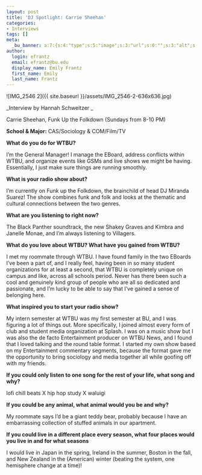 ```yaml
---
layout: post
title: 'DJ Spotlight: Carrie Sheehan'
categories:
- Interviews
tags: []
meta:
  _bu_banner: a:7:{s:4:"type";s:5:"image";s:3:"url";s:0:"";s:3:"alt";s:0:"";s:7:"post_id";s:0:"";s:4:"html";s:0:"";s:8:"position";s:12:"contentWidth";s:7:"caption";s:0:"";}
author:
  login: efrantz
  email: efrantz@bu.edu
  display_name: Emily Frantz
  first_name: Emily
  last_name: Frantz
---
```

![IMG_2546 2]({{ site.baseurl }}/assets/IMG_2546-2-636x636.jpg)

_Interview by Hannah Schweitzer _

Carrie Sheehan, Funk Up the Folkdown (Sundays from 8-10 PM)

**School & Major:** CAS/Sociology & COM/Film/TV

**What do you do for WTBU?**

I’m the General Manager! I manage the EBoard, address conflicts within WTBU, and organize events like GSMs and live shows we might be having. Essentially, I just make sure things are running smoothly. 

**What is your radio show about?**

I’m currently on Funk up the Folkdown, the brainchild of head DJ Miranda Suarez! The show combines funk and folk and looks at the thematic and cultural connections between the two genres.

**What are you listening to right now?**

The Black Panther soundtrack, the new Shakey Graves and Kimbra and Janelle Monae, and I’m always listening to Villagers.

**What do you love about WTBU? What have you gained from WTBU?**

I met my roommate through WTBU. I have found family in the two EBoards I’ve been a part of, and I really feel, having been in so many student organizations for at least a second, that WTBU is completely unique on campus and like, across all schools period. Never has there been such a cool and genuinely kind group of people who are all so dedicated and passionate, and I’m lucky to be able to say that I’ve gained a sense of belonging here. 

**What inspired you to start your radio show?**

My intern semester at WTBU was my first semester at BU, and I was figuring a lot of things out. More specifically, I joined almost every form of club and student media organization at Splash. I was on a music show but I was also the de facto Entertainment producer on WTBU News, and I found that I loved talking and the round table format. I started my own show based on my Entertainment commentary segments, because the format gave me the opportunity to bring sociology and media together all while goofing off with my friends.

**If you could only listen to one song for the rest of your life, what song and why?**

lofi chill beats X hip hop study X waluigi

**If you could be any animal, what animal would you be and why?**

My roommate says I’d be a giant teddy bear, probably because I have an embarrassing collection of stuffed animals in our apartment. 

**If you could live in a different place every season, what four places would you live in and for what seasons**

I would live in Japan in the spring, Ireland in the summer, Boston in the fall, and New Zealand in the (American) winter (beating the system, one hemisphere change at a time)!